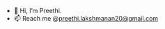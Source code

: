 - 👋 Hi, I’m Preethi. 
- 📫 Reach me @preethi.lakshmanan20@gmail.com

<!---
Preethi-L/Preethi-L is a ✨ special ✨ repository because its `README.md` (this file) appears on your GitHub profile.
You can click the Preview link to take a look at your changes.
--->
